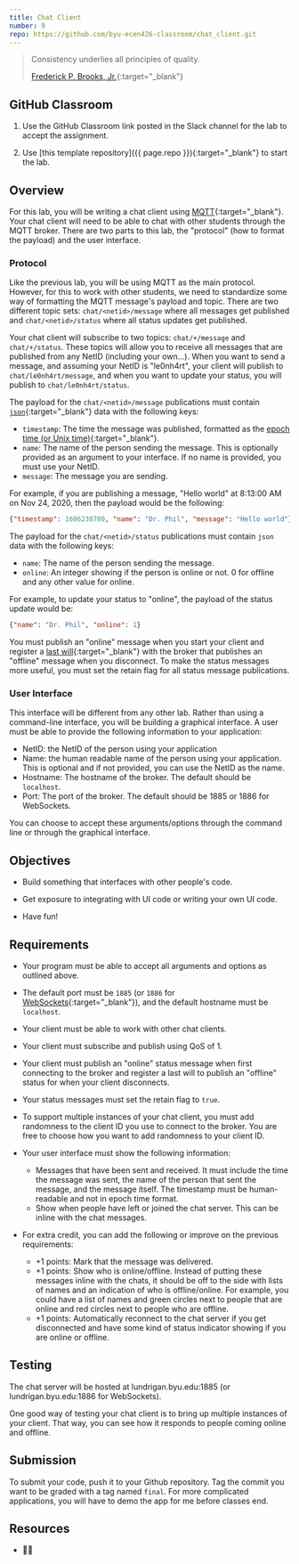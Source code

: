 ```yaml
---
title: Chat Client
number: 9
repo: https://github.com/byu-ecen426-classroom/chat_client.git
---
```


> Consistency underlies all principles of quality.
> 
> [Frederick P. Brooks, Jr.](https://en.wikipedia.org/wiki/Fred_Brooks){:target="_blank"}

## GitHub Classroom

1. Use the GitHub Classroom link posted in the Slack channel for the lab to accept the assignment.

2. Use [this template repository]({{ page.repo }}){:target="_blank"} to start the lab.

## Overview

For this lab, you will be writing a chat client using [MQTT](https://mqtt.org){:target="_blank"}. Your chat client will need to be able to chat with other students through the MQTT broker. There are two parts to this lab, the "protocol" (how to format the payload) and the user interface.


### Protocol

Like the previous lab, you will be using MQTT as the main protocol. However, for this to work with other students, we need to standardize some way of formatting the MQTT message's payload and topic. There are two different topic sets: `chat/<netid>/message` where all messages get published and `chat/<netid>/status` where all status updates get published.

Your chat client will subscribe to two topics: `chat/+/message` and `chat/+/status`. These topics will allow you to receive all messages that are published from any NetID (including your own...). When you want to send a message, and assuming your NetID is "le0nh4rt", your client will publish to `chat/le0nh4rt/message`, and when you want to update your status, you will publish to `chat/le0nh4rt/status`.

The payload for the `chat/<netid>/message` publications must contain [`json`](https://www.json.org/json-en.html){:target="_blank"} data with the following keys:

- `timestamp`: The time the message was published, formatted as the [epoch time (or Unix time)](https://en.wikipedia.org/wiki/Unix_time){:target="_blank"}.
- `name`: The name of the person sending the message. This is optionally provided as an argument to your interface. If no name is provided, you must use your NetID.
- `message`: The message you are sending.

For example, if you are publishing a message, "Hello world" at 8:13:00 AM on Nov 24, 2020, then the payload would be the following:

```json
{"timestamp": 1606230780, "name": "Dr. Phil", "message": "Hello world"}
```

The payload for the `chat/<netid>/status` publications must contain `json` data with the following keys:

- `name`: The name of the person sending the message.
- `online`: An integer showing if the person is online or not. 0 for offline and any other value for online.

For example, to update your status to "online", the payload of the status update would be:

```json
{"name": "Dr. Phil", "online": 1}
```

You must publish an "online" message when you start your client and register a [last will](https://mntolia.com/mqtt-last-will-testament-explained-with-examples/){:target="_blank"} with the broker that publishes an "offline" message when you disconnect. To make the status messages more useful, you must set the retain flag for all status message publications.

### User Interface

This interface will be different from any other lab. Rather than using a command-line interface, you will be building a graphical interface. A user must be able to provide the following information to your application:

- NetID: the NetID of the person using your application
- Name: the human readable name of the person using your application. This is optional and if not provided, you can use the NetID as the name.
- Hostname: The hostname of the broker. The default should be `localhost`.
- Port: The port of the broker. The default should be 1885 or 1886 for WebSockets.

You can choose to accept these arguments/options through the command line or through the graphical interface.

## Objectives

- Build something that interfaces with other people's code.

- Get exposure to integrating with UI code or writing your own UI code.

- Have fun!


## Requirements

- Your program must be able to accept all arguments and options as outlined above.

- The default port must be `1885` (or `1886` for [WebSockets](https://github.com/mqttjs/MQTT.js){:target="_blank"}), and the default hostname must be `localhost`.

- Your client must be able to work with other chat clients.

- Your client must subscribe and publish using QoS of 1.

- Your client must publish an "online" status message when first connecting to the broker and register a last will to publish an "offline" status for when your client disconnects.

- Your status messages must set the retain flag to `true`.

- To support multiple instances of your chat client, you must add randomness to the client ID you use to connect to the broker. You are free to choose how you want to add randomness to your client ID. 

- Your user interface must show the following information:
  - Messages that have been sent and received. It must include the time the message was sent, the name of the person that sent the message, and the message itself. The timestamp must be human-readable and not in epoch time format.
  - Show when people have left or joined the chat server. This can be inline with the chat messages.

- For extra credit, you can add the following or improve on the previous requirements:
  - +1 points: Mark that the message was delivered.
  - +1 points: Show who is online/offline. Instead of putting these messages inline with the chats, it should be off to the side with lists of names and an indication of who is offline/online. For example, you could have a list of names and green circles next to people that are online and red circles next to people who are offline.
  - +1 points: Automatically reconnect to the chat server if you get disconnected and have some kind of status indicator showing if you are online or offline.

## Testing

The chat server will be hosted at lundrigan.byu.edu:1885 (or lundrigan.byu.edu:1886 for WebSockets).

One good way of testing your chat client is to bring up multiple instances of your client. That way, you can see how it responds to people coming online and offline.

## Submission

To submit your code, push it to your Github repository. Tag the commit you want to be graded with a tag named `final`. For more complicated applications, you will have to demo the app for me before classes end.


## Resources

- 🤷‍♂️

